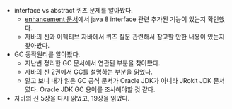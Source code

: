 * interface vs abstract 퀴즈 문제를 알아봤다.
  + [enhancement 문서](https://docs.oracle.com/javase/8/docs/technotes/guides/language/enhancements.html)에서 java 8 interface 관련 추가된 기능이 있는지 확인했다.
  + 자바의 신과 이펙티브 자바에서 퀴즈 질문 관련해서 참고할 만한 내용이 있는지 찾아봤다.
* GC 동작원리를 알아봤다.
  + 지난번 정리한 GC 문서에서 연관된 부분을 찾아봤다.
  + 자바의 신 2권에서 GC를 설명하는 부분을 읽었다.
  + 알고 보니 내가 읽은 GC 공식 문서가 Oracle JDK가 아니라 JRokit JDK 문서였다. Oracle JDK GC 용어를 조사해야할 것 같다. 
* 자바의 신 5장을 다시 읽었고, 19장을 읽었다.
